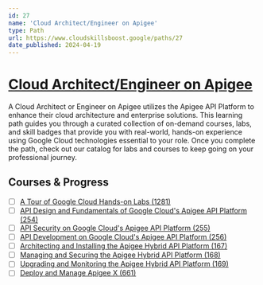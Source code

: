 ```yaml
---
id: 27
name: 'Cloud Architect/Engineer on Apigee'
type: Path
url: https://www.cloudskillsboost.google/paths/27
date_published: 2024-04-19
---
```


# [Cloud Architect/Engineer on Apigee](https://www.cloudskillsboost.google/paths/27)

A Cloud Architect or Engineer on Apigee utilizes the Apigee API Platform to enhance their cloud architecture and enterprise solutions. This learning path guides you through a curated collection of on-demand courses, labs, and skill badges that provide you with real-world, hands-on experience using Google Cloud technologies essential to your role. Once you complete the path, check out our catalog for labs and courses to keep going on your professional journey.

## Courses & Progress

* [ ] [A Tour of Google Cloud Hands-on Labs (1281)](../courses/A-Tour-of-Google-Cloud-Hands-on-Labs.md)
* [ ] [API Design and Fundamentals of Google Cloud's Apigee API Platform (254)](../courses/API-Design-and-Fundamentals-of-Google-Cloud's-Apigee-API-Platform.md)
* [ ] [API Security on Google Cloud's Apigee API Platform (255)](../courses/API-Security-on-Google-Cloud's-Apigee-API-Platform.md)
* [ ] [API Development on Google Cloud's Apigee API Platform (256)](../courses/API-Development-on-Google-Cloud's-Apigee-API-Platform.md)
* [ ] [Architecting and Installing the Apigee Hybrid API Platform (167)](../courses/Architecting-and-Installing-the-Apigee-Hybrid-API-Platform.md)
* [ ] [Managing and Securing the Apigee Hybrid API Platform (168)](../courses/Managing-and-Securing-the-Apigee-Hybrid-API-Platform.md)
* [ ] [Upgrading and Monitoring the Apigee Hybrid API Platform (169)](../courses/Upgrading-and-Monitoring-the-Apigee-Hybrid-API-Platform.md)
* [ ] [Deploy and Manage Apigee X (661)](../courses/Deploy-and-Manage-Apigee-X.md)
